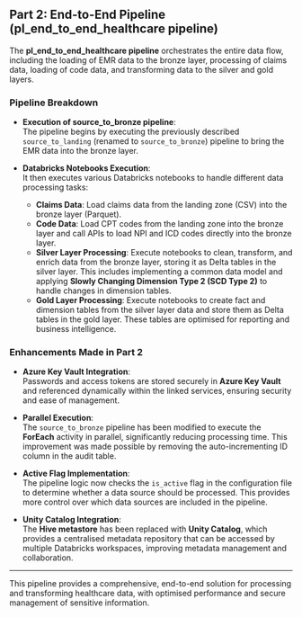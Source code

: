 ## **Part 2: End-to-End Pipeline (pl_end_to_end_healthcare pipeline)**

The **pl_end_to_end_healthcare pipeline** orchestrates the entire data flow, including the loading of EMR data to the bronze layer, processing of claims data, loading of code data, and transforming data to the silver and gold layers.

### Pipeline Breakdown

- **Execution of source_to_bronze pipeline**:  
  The pipeline begins by executing the previously described `source_to_landing` (renamed to `source_to_bronze`) pipeline to bring the EMR data into the bronze layer.

- **Databricks Notebooks Execution**:  
  It then executes various Databricks notebooks to handle different data processing tasks:

  - **Claims Data**: Load claims data from the landing zone (CSV) into the bronze layer (Parquet).
  - **Code Data**: Load CPT codes from the landing zone into the bronze layer and call APIs to load NPI and ICD codes directly into the bronze layer.
  - **Silver Layer Processing**: Execute notebooks to clean, transform, and enrich data from the bronze layer, storing it as Delta tables in the silver layer. This includes implementing a common data model and applying **Slowly Changing Dimension Type 2 (SCD Type 2)** to handle changes in dimension tables.
  - **Gold Layer Processing**: Execute notebooks to create fact and dimension tables from the silver layer data and store them as Delta tables in the gold layer. These tables are optimised for reporting and business intelligence.

### Enhancements Made in Part 2

- **Azure Key Vault Integration**:  
  Passwords and access tokens are stored securely in **Azure Key Vault** and referenced dynamically within the linked services, ensuring security and ease of management.

- **Parallel Execution**:  
  The `source_to_bronze` pipeline has been modified to execute the **ForEach** activity in parallel, significantly reducing processing time. This improvement was made possible by removing the auto-incrementing ID column in the audit table.

- **Active Flag Implementation**:  
  The pipeline logic now checks the `is_active` flag in the configuration file to determine whether a data source should be processed. This provides more control over which data sources are included in the pipeline.


- **Unity Catalog Integration**:  
  The **Hive metastore** has been replaced with **Unity Catalog**, which provides a centralised metadata repository that can be accessed by multiple Databricks workspaces, improving metadata management and collaboration.

---

This pipeline provides a comprehensive, end-to-end solution for processing and transforming healthcare data, with optimised performance and secure management of sensitive information.
